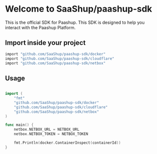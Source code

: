 # Welcome to SaaShup/paashup-sdk

This is the official SDK for Paashup. This SDK is designed to help you interact with the Paashup Platform.

## Import inside your project

```bash
import "github.com/SaaShup/paashup-sdk/docker"
import "github.com/SaaShup/paashup-sdk/cloudflare"
import "github.com/SaaShup/paashup-sdk/netbox"
```

## Usage

```go

import (
    "fmt"
    "github.com/SaaShup/paashup-sdk/docker"
    "github.com/SaaShup/paashup-sdk/cloudflare"
    "github.com/SaaShup/paashup-sdk/netbox"
)

func main() {
    netbox.NETBOX_URL = NETBOX_URL
    netbox.NETBOX_TOKEN = NETBOX_TOKEN

    fmt.Println(docker.ContainerInspect(containerId))
}
```
